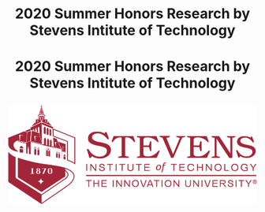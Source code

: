# <p align = 'center'> 2020 Summer Honors Research by Stevens Intitute of Technology </p>
# <p align = 'center'> 2020 Summer Honors Research by Stevens Intitute of Technology </p>
<p align = 'center'> <img width="600" img height="200" src = https://github.com/siddh30/2020-Summer-Honors-Research/blob/master/Images/Logo.png </p>
  

